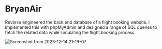 # BryanAir
Reverse engineered the back end database of a flight booking website. I implemented this with phpMyAdmin and designed a range of SQL queries to fetch the related data while simulating the flight booking process.

![Screenshot from 2023-12-14 21-19-07](https://github.com/peteroh67/BryanAir/assets/67584385/e64eaddc-1d31-4afa-b4f9-32accc412e04)
